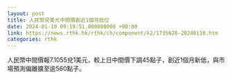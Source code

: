 ```yaml
---
layout: post
title: 人民幣兌美元中間價創近1個月低位
date: 2024-01-10 09:19:51.000000000 +08:00
link: https://news.rthk.hk/rthk/ch/component/k2/1735628-20240110.htm
categories: rthk
---
```


人民幣中間價報7.1055兌1美元，較上日中間價下調45點子，創近1個月新低，與市場預測偏離擴至逾560點子。
